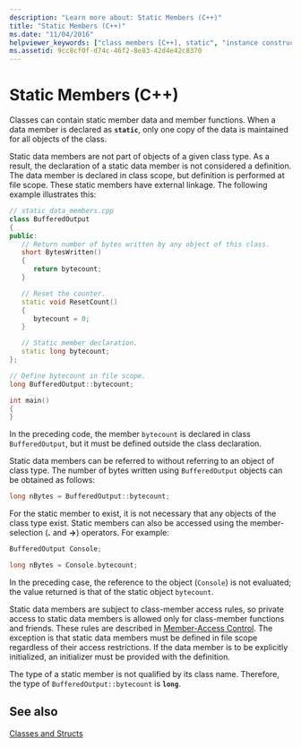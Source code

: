 ```yaml
---
description: "Learn more about: Static Members (C++)"
title: "Static Members (C++)"
ms.date: "11/04/2016"
helpviewer_keywords: ["class members [C++], static", "instance constructors, static members", "class members [C++], shared", "members [C++], static data members", "static members [C++], data members", "static data members [C++]", "data members [C++], static data members", "class instances [C++], shared members", "instance constructors, shared members", "class instances [C++], static members"]
ms.assetid: 9cc8cf0f-d74c-46f2-8e83-42d4e42c8370
---
```

# Static Members (C++)

Classes can contain static member data and member functions. When a data member is declared as **`static`**, only one copy of the data is maintained for all objects of the class.

Static data members are not part of objects of a given class type. As a result, the declaration of a static data member is not considered a definition. The data member is declared in class scope, but definition is performed at file scope. These static members have external linkage. The following example illustrates this:

```cpp
// static_data_members.cpp
class BufferedOutput
{
public:
   // Return number of bytes written by any object of this class.
   short BytesWritten()
   {
      return bytecount;
   }

   // Reset the counter.
   static void ResetCount()
   {
      bytecount = 0;
   }

   // Static member declaration.
   static long bytecount;
};

// Define bytecount in file scope.
long BufferedOutput::bytecount;

int main()
{
}
```

In the preceding code, the member `bytecount` is declared in class `BufferedOutput`, but it must be defined outside the class declaration.

Static data members can be referred to without referring to an object of class type. The number of bytes written using `BufferedOutput` objects can be obtained as follows:

```cpp
long nBytes = BufferedOutput::bytecount;
```

For the static member to exist, it is not necessary that any objects of the class type exist. Static members can also be accessed using the member-selection (**.** and **->**) operators. For example:

```cpp
BufferedOutput Console;

long nBytes = Console.bytecount;
```

In the preceding case, the reference to the object (`Console`) is not evaluated; the value returned is that of the static object `bytecount`.

Static data members are subject to class-member access rules, so private access to static data members is allowed only for class-member functions and friends. These rules are described in [Member-Access Control](../cpp/member-access-control-cpp.md). The exception is that static data members must be defined in file scope regardless of their access restrictions. If the data member is to be explicitly initialized, an initializer must be provided with the definition.

The type of a static member is not qualified by its class name. Therefore, the type of `BufferedOutput::bytecount` is **`long`**.

## See also

[Classes and Structs](../cpp/classes-and-structs-cpp.md)
